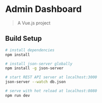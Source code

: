 # Admin Dashboard

> A Vue.js project

## Build Setup

``` bash
# install dependencies
npm install

# install json-server globally
npm install -g json-server

# start REST API server at localhost:3000
json-server --watch db.json

# serve with hot reload at localhost:8080
npm run dev
